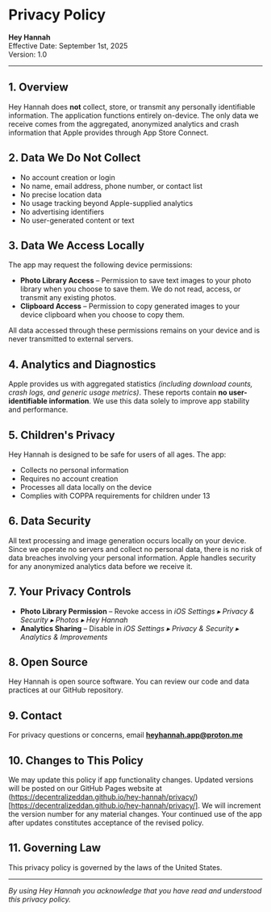# Privacy Policy

**Hey Hannah**  
Effective Date: September 1st, 2025  
Version: 1.0

---

## 1. Overview

Hey Hannah does **not** collect, store, or transmit any personally identifiable information. The application functions entirely on-device. The only data we receive comes from the aggregated, anonymized analytics and crash information that Apple provides through App Store Connect.

## 2. Data We Do **Not** Collect

- No account creation or login
- No name, email address, phone number, or contact list
- No precise location data
- No usage tracking beyond Apple-supplied analytics
- No advertising identifiers
- No user-generated content or text

## 3. Data We Access Locally

The app may request the following device permissions:

- **Photo Library Access** – Permission to save text images to your photo library when you choose to save them. We do not read, access, or transmit any existing photos.
- **Clipboard Access** – Permission to copy generated images to your device clipboard when you choose to copy them.

All data accessed through these permissions remains on your device and is never transmitted to external servers.

## 4. Analytics and Diagnostics

Apple provides us with aggregated statistics _(including download counts, crash logs, and generic usage metrics)_. These reports contain **no user-identifiable information**. We use this data solely to improve app stability and performance.

## 5. Children's Privacy

Hey Hannah is designed to be safe for users of all ages. The app:

- Collects no personal information
- Requires no account creation
- Processes all data locally on the device
- Complies with COPPA requirements for children under 13

## 6. Data Security

All text processing and image generation occurs locally on your device. Since we operate no servers and collect no personal data, there is no risk of data breaches involving your personal information. Apple handles security for any anonymized analytics data before we receive it.

## 7. Your Privacy Controls

- **Photo Library Permission** – Revoke access in _iOS Settings ▸ Privacy & Security ▸ Photos ▸ Hey Hannah_
- **Analytics Sharing** – Disable in _iOS Settings ▸ Privacy & Security ▸ Analytics & Improvements_

## 8. Open Source

Hey Hannah is open source software. You can review our code and data practices at our GitHub repository.

## 9. Contact

For privacy questions or concerns, email **heyhannah.app@proton.me**

## 10. Changes to This Policy

We may update this policy if app functionality changes. Updated versions will be posted on our GitHub Pages website at (https://decentralizeddan.github.io/hey-hannah/privacy/)[https://decentralizeddan.github.io/hey-hannah/privacy/]. We will increment the version number for any material changes. Your continued use of the app after updates constitutes acceptance of the revised policy.

## 11. Governing Law

This privacy policy is governed by the laws of the United States.

---

_By using Hey Hannah you acknowledge that you have read and understood this privacy policy._

